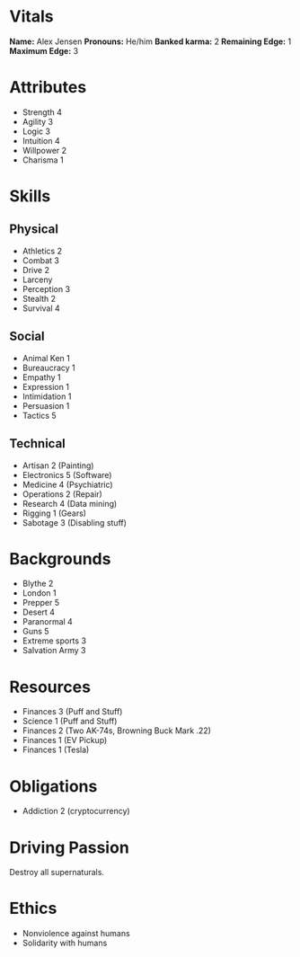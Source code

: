 # Vitals

**Name:** Alex Jensen
**Pronouns:** He/him
**Banked karma:** 2
**Remaining Edge:** 1
**Maximum Edge:** 3

# Attributes

* Strength 4
* Agility 3
* Logic 3
* Intuition 4
* Willpower 2
* Charisma 1

# Skills 

## Physical

* Athletics 2 
* Combat 3
* Drive 2
* Larceny  
* Perception 3  
* Stealth 2 
* Survival 4 

## Social

* Animal Ken 1
* Bureaucracy 1
* Empathy 1
* Expression 1
* Intimidation 1 
* Persuasion 1
* Tactics 5

## Technical

* Artisan 2 (Painting)
* Electronics 5 (Software)
* Medicine 4 (Psychiatric)
* Operations 2 (Repair)
* Research 4 (Data mining)
* Rigging 1 (Gears)
* Sabotage 3 (Disabling stuff)

# Backgrounds

* Blythe 2
* London 1
* Prepper 5
* Desert 4
* Paranormal 4
* Guns 5
* Extreme sports 3
* Salvation Army 3

# Resources

* Finances 3 (Puff and Stuff)
* Science 1 (Puff and Stuff)
* Finances 2 (Two AK-74s, Browning Buck Mark .22)
* Finances 1 (EV Pickup)
* Finances 1 (Tesla)

# Obligations

* Addiction 2 (cryptocurrency)

# Driving Passion

Destroy all supernaturals.

# Ethics

* Nonviolence against humans
* Solidarity with humans
